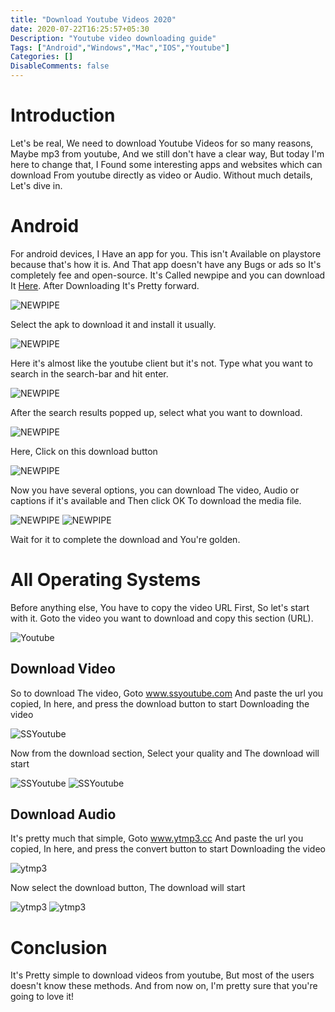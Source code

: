```yaml
---
title: "Download Youtube Videos 2020"
date: 2020-07-22T16:25:57+05:30
Description: "Youtube video downloading guide"
Tags: ["Android","Windows","Mac","IOS","Youtube"]
Categories: []
DisableComments: false
---
```


# Introduction
Let's be real, We need to download Youtube Videos for so many reasons, Maybe mp3 from youtube, And we still don't have a clear way, But today I'm here to change that, I Found some interesting apps and websites which can download From youtube directly as video or Audio. Without much details, Let's dive in.

# Android

For android devices, I Have an app for you. This isn't Available on playstore because that's how it is. And That app doesn't have any Bugs or ads so It's completely fee and open-source. It's Called newpipe and you can download It [Here](https://github.com/TeamNewPipe/NewPipe/releases). After Downloading It's Pretty forward.

![NEWPIPE](/uploads/20200722_07.png)

Select the apk to download it and install it usually.

![NEWPIPE](/uploads/20200722_01.jpg)

Here it's almost like the youtube client but it's not. Type what you want to search in the search-bar and hit enter.

![NEWPIPE](/uploads/20200722_02.jpg)

After the search results popped up, select what you want to download.

![NEWPIPE](/uploads/20200722_03.jpg)

Here, Click on this download button

![NEWPIPE](/uploads/20200722_04.jpg)

Now you have several options, you can download The video, Audio or captions if it's available and Then click OK To download the media file.

![NEWPIPE](/uploads/20200722_05.jpg)
![NEWPIPE](/uploads/20200722_06.jpg)

Wait for it to complete the download and You're golden.

# All Operating Systems

Before anything else, You have to copy the video URL First, So let's start with it. Goto the video you want to download and copy this section (URL).

![Youtube](/uploads/20200722_08.png)

## Download Video

So to download The video, Goto www.ssyoutube.com And paste the url you copied, In here, and press the download button to start Downloading the video

![SSYoutube](/uploads/20200722_09.png)

Now from the download section, Select your quality and The download will start

![SSYoutube](/uploads/20200722_11.png)
![SSYoutube](/uploads/20200722_12.png)

## Download Audio

It's pretty much that simple, Goto www.ytmp3.cc And paste the url you copied, In here, and press the convert button to start Downloading the video

![ytmp3](/uploads/20200722_13.png)

Now select the download button, The download will start

![ytmp3](/uploads/20200722_14.png)
![ytmp3](/uploads/20200722_15.png)

# Conclusion

It's Pretty simple to download videos from youtube, But most of the users doesn't know these methods. And from now on, I'm pretty sure that you're going to love it!